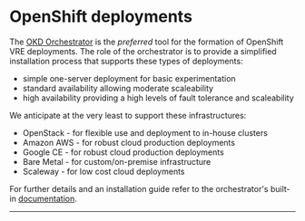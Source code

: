 # OpenShift deployments

The [OKD Orchestrator] is the _preferred_ tool for the formation of
OpenShift VRE deployments. The role of the orchestrator is to provide
a simplified installation process that supports these types of deployments:

* simple one-server deployment for basic experimentation
* standard availability allowing moderate scaleability
* high availability providing a high levels of fault tolerance and scaleability

We anticipate at the very least to support these infrastructures:

* OpenStack - for flexible use and deployment to in-house clusters
* Amazon AWS - for robust cloud production deployments
* Google CE - for robust cloud production deployments
* Bare Metal - for custom/on-premise infrastructure
* Scaleway - for low cost cloud deployments

For further details and an installation guide refer to the
orchestrator's built-in [documentation].

---

[Documentation]: https://docs.informaticsmatters.com/build/html/index.html
[OKD Orchestrator]: https://github.com/InformaticsMatters/okd-orchestrator.git
